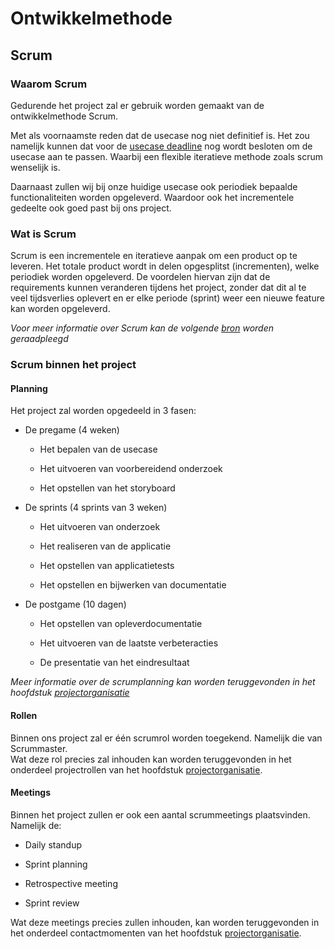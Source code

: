 Ontwikkelmethode
================

## Scrum


### Waarom Scrum

Gedurende het project zal er gebruik worden gemaakt van de ontwikkelmethode
Scrum.

Met als voornaamste reden dat de usecase nog niet definitief is. Het zou namelijk kunnen dat voor de [usecase deadline]() nog wordt besloten om de usecase aan te passen.
Waarbij een flexible iteratieve methode zoals scrum wenselijk is.

Daarnaast zullen wij bij onze huidige usecase ook periodiek bepaalde functionaliteiten worden opgeleverd. Waardoor ook het incrementele gedeelte ook goed past bij ons project.

### Wat is Scrum

Scrum is een incrementele en iteratieve aanpak om een product op te leveren. Het
totale product wordt in delen opgesplitst (incrementen), welke periodiek worden
opgeleverd. De voordelen hiervan zijn dat de requirements kunnen veranderen
tijdens het project, zonder dat dit al te veel tijdsverlies oplevert en er elke periode (sprint) weer een nieuwe feature kan worden opgeleverd.

*Voor meer informatie over Scrum kan de volgende [bron](https://docs.google.com/document/d/1nYtDFelWIIY_HflRyFgfNad_BLUWWT5OzyGJE5lavZ4/edit#heading=h.qdslz9rw1ldu) worden geraadpleegd*

### Scrum binnen het project
#### Planning
Het project zal worden opgedeeld in 3 fasen:
-   De pregame (4 weken)

    -   Het bepalen van de usecase

    -   Het uitvoeren van voorbereidend onderzoek

    -   Het opstellen van het storyboard

-   De sprints (4 sprints van 3 weken)

    -   Het uitvoeren van onderzoek

    -   Het realiseren van de applicatie

    -   Het opstellen van applicatietests

    -   Het opstellen en bijwerken van documentatie

-   De postgame (10 dagen)

    -   Het opstellen van opleverdocumentatie

    -   Het uitvoeren van de laatste verbeteracties

    -   De presentatie van het eindresultaat

*Meer informatie over de scrumplanning kan worden teruggevonden in het hoofdstuk [projectorganisatie]()*


#### Rollen

Binnen ons project zal er één scrumrol worden toegekend. Namelijk die van
Scrummaster.  
Wat deze rol precies zal inhouden kan worden teruggevonden in het onderdeel
projectrollen van het hoofdstuk [projectorganisatie]().

#### Meetings

Binnen het project zullen er ook een aantal scrummeetings plaatsvinden.  
Namelijk de:

-   Daily standup

-   Sprint planning

-   Retrospective meeting

-   Sprint review

Wat deze meetings precies zullen inhouden, kan worden teruggevonden in het
onderdeel contactmomenten van het hoofdstuk [projectorganisatie]().
